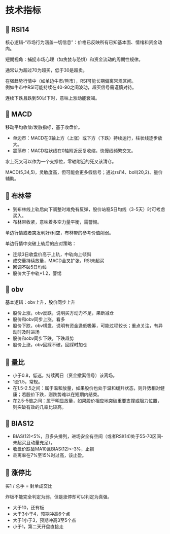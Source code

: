 # 技术指标

## 📌 RSI14

核心逻辑-“市场行为涵盖一切信息”：价格已反映所有已知基本面、情绪和资金动向。

短期视角：捕捉市场心理（如贪婪与恐惧）和资金流动的周期性规律。

通常认为超过70为超买，低于30是超卖。

在强趋势行情中（如单边牛市/熊市），RSI可能长期偏离常规区间。  
例如牛市中RSI可能持续在40-90之间波动，超买信号需谨慎对待。

连续下跌且跌到50以下时，意味上涨动能衰竭。

## 📌 MACD

移动平均收敛/发散指标，基于收盘价。

* 单边市：MACD在0轴上方（上涨）或下方（下跌）持续运行，柱状线逐步放大。
* 震荡市：MACD柱状线在0轴附近反复收缩，快慢线频繁交叉。

水上死叉可以作为一个支撑位，零轴附近的死叉该清仓。

MACD(5,34,5)，灵敏度高，但可能会更多假信号；通过rsi14、boll(20,2)、量价辅助。

## 📌 布林带

* 到布林线上轨后向下调整时难免有反弹，股价站稳5日均线（3-5天）时可考虑买入。
* 布林带收紧，意味着多空力量平衡，需警惕。

单边行情或者突发利好/利空，布林带的参考价值削弱。

单边行情中突破上轨后的应对策略：

* 连续3日收盘价高于上轨，中轨向上倾斜
* 成交量持续放量，MACD金叉扩张，RSI未超买
* 回调不破5日均线
* 股价大于中轨*1.2，警惕

## 📌 obv

基本逻辑：obv上升，股价同步上升

* 股价上涨，obv反跌，说明买方动力不足，果断减仓
* 股价和obv同步上涨，看多
* 股价下跌，obv横盘，说明有资金逢低吸筹，可能过程较长；重点关注，有异动时及时进场
* 股价和obv同步下跌，下跌趋势
* 股价上涨，obv回踩不破，回踩时加仓

## 📌 量比

* 小于0.8，低迷，持续两日（资金撤离信号）该离场。
* 1至1.5，常规。
* 在1.5-2.5之间：属于温和放量，如果股价也处于温和缓升状态，则升势相对健康；若股价下跌，则跌势难以在短期内结束。
* 在2.5-5倍之间：属于明显放量，如果股价相应地突破重要支撑或阻力位置，则突破有效的几率比较高。

## 📌 BIAS12

* BIAS(12)<5%，且多头排列，进场安全有空间（或者RSI(14)处于55-70区间-未超买且动量充足）。
* 收盘价跌破MA10且BIAS(12)<-3%，止损
* 乖离率在7%至15%时过高，该止盈。

## 📌 涨停比

买1 / 总手 = 封单成交比

炸板不能完全判定为弱，但是涨停却可以判定为真强。

* 大于10，还有板
* 大于3小于4，预期冲高6个点
* 大于1小于3，预期冲高3至5个点
* 小于1，第二天开盘直接走